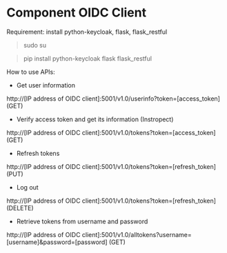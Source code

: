 # Component OIDC Client
Requirement: install python-keycloak, flask, flask_restful
> sudo su

> pip install python-keycloak flask flask_restful

How to use APIs:
- Get user information

http://[IP address of OIDC client]:5001/v1.0/userinfo?token=[access_token] (GET)

- Verify access token and get its information (Instropect)

http://[IP address of OIDC client]:5001/v1.0/tokens?token=[access_token] (GET)

- Refresh tokens

http://[IP address of OIDC client]:5001/v1.0/tokens?token=[refresh_token] (PUT)

- Log out

http://[IP address of OIDC client]:5001/v1.0/tokens?token=[refresh_token] (DELETE)

- Retrieve tokens from username and password

http://[IP address of OIDC client]:5001/v1.0/alltokens?username=[username]&password=[password] (GET)